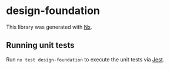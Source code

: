 # design-foundation

This library was generated with [Nx](https://nx.dev).

## Running unit tests

Run `nx test design-foundation` to execute the unit tests via [Jest](https://jestjs.io).
